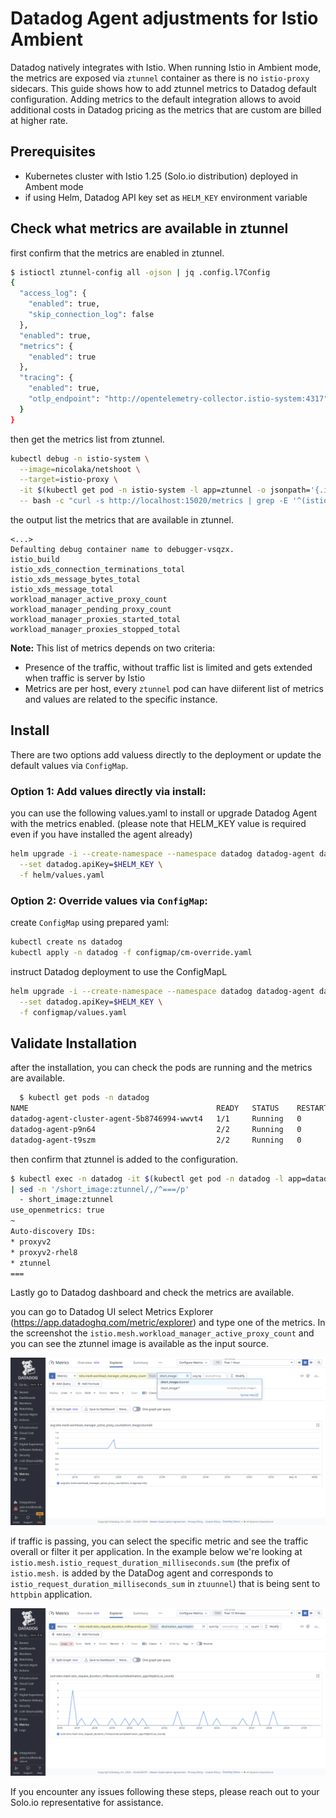# Datadog Agent adjustments for Istio Ambient

Datadog natively integrates with Istio. When running Istio in Ambient mode, the metrics are exposed via `ztunnel` container as there is no `istio-proxy` sidecars. This guide shows how to add ztunnel metrics to Datadog default configuration. Adding metrics to the default integration allows to avoid additional costs in Datadog pricing as the metrics that are custom are billed at higher rate.

## Prerequisites

- Kubernetes cluster with Istio 1.25 (Solo.io distribution) deployed in Ambent mode
- if using Helm, Datadog API key set as `HELM_KEY` environment variable

## Check what metrics are available in ztunnel

first confirm that the metrics are enabled in ztunnel.

```bash
$ istioctl ztunnel-config all -ojson | jq .config.l7Config
{
  "access_log": {
    "enabled": true,
    "skip_connection_log": false
  },
  "enabled": true,
  "metrics": {
    "enabled": true
  },
  "tracing": {
    "enabled": true,
    "otlp_endpoint": "http://opentelemetry-collector.istio-system:4317"
  }
}
```

then get the metrics list from ztunnel.

```bash
kubectl debug -n istio-system \
  --image=nicolaka/netshoot \
  --target=istio-proxy \
  -it $(kubectl get pod -n istio-system -l app=ztunnel -o jsonpath='{.items[0].metadata.name}') \
  -- bash -c "curl -s http://localhost:15020/metrics | grep -E '^(istio|workload_manager)_' | cut -d '{' -f 1 | awk '{print \$1}' | sort -u"
```

the output list the metrics that are available in ztunnel.

```output
<...>
Defaulting debug container name to debugger-vsqzx.
istio_build
istio_xds_connection_terminations_total
istio_xds_message_bytes_total
istio_xds_message_total
workload_manager_active_proxy_count
workload_manager_pending_proxy_count
workload_manager_proxies_started_total
workload_manager_proxies_stopped_total
```

__Note:__ This list of metrics depends on two criteria:
- Presence of the traffic, without traffic list is limited and gets extended when traffic is server by Istio
- Metrics are per host, every `ztunnel` pod can have diiferent list of metrics and values are related to the specific instance.

## Install

There are two options add valuess directly to the deployment or update the default values via `ConfigMap`.

### Option 1: Add values directly via install:

you can use the following values.yaml to install or upgrade Datadog Agent with the metrics enabled. (please note that HELM_KEY value is required even if you have installed the agent already)

```bash
helm upgrade -i --create-namespace --namespace datadog datadog-agent datadog/datadog \
  --set datadog.apiKey=$HELM_KEY \
  -f helm/values.yaml
```

### Option 2: Override values via `ConfigMap`:

create `ConfigMap` using prepared yaml:

```bash
kubectl create ns datadog
kubectl apply -n datadog -f configmap/cm-override.yaml
```

instruct Datadog deployment to use the ConfigMapL

```bash
helm upgrade -i --create-namespace --namespace datadog datadog-agent datadog/datadog \
  --set datadog.apiKey=$HELM_KEY \
  -f configmap/values.yaml
```


## Validate Installation

after the installation, you can check the pods are running and the metrics are available.

```bash
  $ kubectl get pods -n datadog
NAME                                          READY   STATUS    RESTARTS   AGE
datadog-agent-cluster-agent-5b8746994-wwvt4   1/1     Running   0          93s
datadog-agent-p9n64                           2/2     Running   0          93s
datadog-agent-t9szm                           2/2     Running   0          93s
```

then confirm that ztunnel is added to the configuration.

```bash
$ kubectl exec -n datadog -it $(kubectl get pod -n datadog -l app=datadog-agent -o jsonpath='{.items[0].metadata.name}') -c agent -- agent configcheck \ 
| sed -n '/short_image:ztunnel/,/^===/p'
  - short_image:ztunnel
use_openmetrics: true
~
Auto-discovery IDs:
* proxyv2
* proxyv2-rhel8
* ztunnel
===
```

Lastly go to Datadog dashboard and check the metrics are available.

you can go to Datadog UI select Metrics Explorer (https://app.datadoghq.com/metric/explorer) and type one of the metrics. In the screenshot the `istio.mesh.workload_manager_active_proxy_count` and you can see the ztunnel image is available as the input source.

![Datadog ztunnel metrics in DataDog Metrics Explorer](./img/ztunnel_in_ui.png)

if traffic is passing, you can select the specific metric and see the traffic overall or filter it per application. In the example below we're looking at `istio.mesh.istio_request_duration_milliseconds.sum` (the prefix of `istio.mesh.` is added by the DataDog agent and corresponds to `istio_request_duration_milliseconds_sum` in `ztuunnel`) that is being sent to `httpbin` application.

![Istio Metrics for application in DataDog Metrics Explorer](./img/app_metrics_in_ui.png)

If you encounter any issues following these steps, please reach out to your Solo.io representative for assistance.

